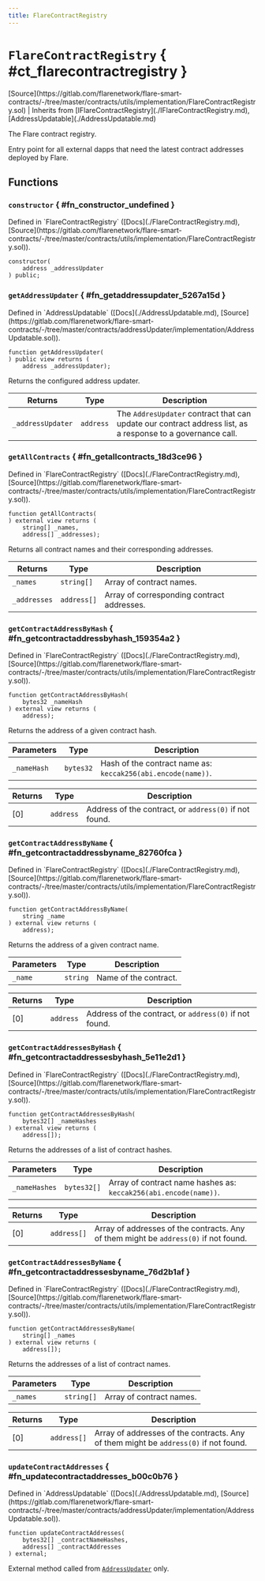```yaml
---
title: FlareContractRegistry
---
```


<!-- This is an autogenerated file. Do not edit! -->

# `FlareContractRegistry` { #ct_flarecontractregistry }

<div class="api-node-source" markdown>
[Source](https://gitlab.com/flarenetwork/flare-smart-contracts/-/tree/master/contracts/utils/implementation/FlareContractRegistry.sol) | Inherits from [IFlareContractRegistry](./IFlareContractRegistry.md), [AddressUpdatable](./AddressUpdatable.md)
</div>

<div class="api-node-internal" markdown>

The Flare contract registry.

Entry point for all external dapps that need the latest contract addresses deployed by Flare.

</div>

<div class="api-node-type" markdown>

## Functions

<div class="api-node" markdown>

### `constructor` { #fn_constructor_undefined }

<div class="api-node-source" markdown>
Defined in `FlareContractRegistry` ([Docs](./FlareContractRegistry.md), [Source](https://gitlab.com/flarenetwork/flare-smart-contracts/-/tree/master/contracts/utils/implementation/FlareContractRegistry.sol)).
</div>

<div class="api-node-internal" markdown>

```solidity
constructor(
    address _addressUpdater
) public;
```

</div>
</div>

<div class="api-node" markdown>

### `getAddressUpdater` { #fn_getaddressupdater_5267a15d }

<div class="api-node-source" markdown>
Defined in `AddressUpdatable` ([Docs](./AddressUpdatable.md), [Source](https://gitlab.com/flarenetwork/flare-smart-contracts/-/tree/master/contracts/addressUpdater/implementation/AddressUpdatable.sol)).
</div>

<div class="api-node-internal" markdown>

```solidity
function getAddressUpdater(
) public view returns (
    address _addressUpdater);
```

Returns the configured address updater.

| Returns | Type | Description |
| ------- | ---- | ----------- |
| `_addressUpdater` | `address` | The `AddresUpdater` contract that can update our contract address list, as a response to a governance call. |
</div>
</div>

<div class="api-node" markdown>

### `getAllContracts` { #fn_getallcontracts_18d3ce96 }

<div class="api-node-source" markdown>
Defined in `FlareContractRegistry` ([Docs](./FlareContractRegistry.md), [Source](https://gitlab.com/flarenetwork/flare-smart-contracts/-/tree/master/contracts/utils/implementation/FlareContractRegistry.sol)).
</div>

<div class="api-node-internal" markdown>

```solidity
function getAllContracts(
) external view returns (
    string[] _names,
    address[] _addresses);
```

Returns all contract names and their corresponding addresses.

| Returns | Type | Description |
| ------- | ---- | ----------- |
| `_names` | `string[]` | Array of contract names. |
| `_addresses` | `address[]` | Array of corresponding contract addresses. |
</div>
</div>

<div class="api-node" markdown>

### `getContractAddressByHash` { #fn_getcontractaddressbyhash_159354a2 }

<div class="api-node-source" markdown>
Defined in `FlareContractRegistry` ([Docs](./FlareContractRegistry.md), [Source](https://gitlab.com/flarenetwork/flare-smart-contracts/-/tree/master/contracts/utils/implementation/FlareContractRegistry.sol)).
</div>

<div class="api-node-internal" markdown>

```solidity
function getContractAddressByHash(
    bytes32 _nameHash
) external view returns (
    address);
```

Returns the address of a given contract hash.

| Parameters | Type | Description |
| ---------- | ---- | ----------- |
| `_nameHash` | `bytes32` | Hash of the contract name as: `keccak256(abi.encode(name))`. |

| Returns | Type | Description |
| ------- | ---- | ----------- |
| [0] | `address` | Address of the contract, or `address(0)` if not found. |
</div>
</div>

<div class="api-node" markdown>

### `getContractAddressByName` { #fn_getcontractaddressbyname_82760fca }

<div class="api-node-source" markdown>
Defined in `FlareContractRegistry` ([Docs](./FlareContractRegistry.md), [Source](https://gitlab.com/flarenetwork/flare-smart-contracts/-/tree/master/contracts/utils/implementation/FlareContractRegistry.sol)).
</div>

<div class="api-node-internal" markdown>

```solidity
function getContractAddressByName(
    string _name
) external view returns (
    address);
```

Returns the address of a given contract name.

| Parameters | Type | Description |
| ---------- | ---- | ----------- |
| `_name` | `string` | Name of the contract. |

| Returns | Type | Description |
| ------- | ---- | ----------- |
| [0] | `address` | Address of the contract, or `address(0)` if not found. |
</div>
</div>

<div class="api-node" markdown>

### `getContractAddressesByHash` { #fn_getcontractaddressesbyhash_5e11e2d1 }

<div class="api-node-source" markdown>
Defined in `FlareContractRegistry` ([Docs](./FlareContractRegistry.md), [Source](https://gitlab.com/flarenetwork/flare-smart-contracts/-/tree/master/contracts/utils/implementation/FlareContractRegistry.sol)).
</div>

<div class="api-node-internal" markdown>

```solidity
function getContractAddressesByHash(
    bytes32[] _nameHashes
) external view returns (
    address[]);
```

Returns the addresses of a list of contract hashes.

| Parameters | Type | Description |
| ---------- | ---- | ----------- |
| `_nameHashes` | `bytes32[]` | Array of contract name hashes as: `keccak256(abi.encode(name))`. |

| Returns | Type | Description |
| ------- | ---- | ----------- |
| [0] | `address[]` | Array of addresses of the contracts. Any of them might be `address(0)` if not found. |
</div>
</div>

<div class="api-node" markdown>

### `getContractAddressesByName` { #fn_getcontractaddressesbyname_76d2b1af }

<div class="api-node-source" markdown>
Defined in `FlareContractRegistry` ([Docs](./FlareContractRegistry.md), [Source](https://gitlab.com/flarenetwork/flare-smart-contracts/-/tree/master/contracts/utils/implementation/FlareContractRegistry.sol)).
</div>

<div class="api-node-internal" markdown>

```solidity
function getContractAddressesByName(
    string[] _names
) external view returns (
    address[]);
```

Returns the addresses of a list of contract names.

| Parameters | Type | Description |
| ---------- | ---- | ----------- |
| `_names` | `string[]` | Array of contract names. |

| Returns | Type | Description |
| ------- | ---- | ----------- |
| [0] | `address[]` | Array of addresses of the contracts. Any of them might be `address(0)` if not found. |
</div>
</div>

<div class="api-node" markdown>

### `updateContractAddresses` { #fn_updatecontractaddresses_b00c0b76 }

<div class="api-node-source" markdown>
Defined in `AddressUpdatable` ([Docs](./AddressUpdatable.md), [Source](https://gitlab.com/flarenetwork/flare-smart-contracts/-/tree/master/contracts/addressUpdater/implementation/AddressUpdatable.sol)).
</div>

<div class="api-node-internal" markdown>

```solidity
function updateContractAddresses(
    bytes32[] _contractNameHashes,
    address[] _contractAddresses
) external;
```

External method called from [`AddressUpdater`](./AddressUpdater.md) only.

</div>
</div>

</div>

